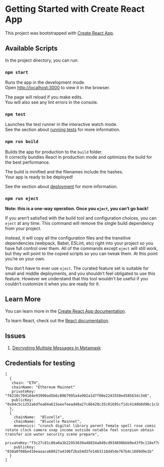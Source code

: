 # Getting Started with Create React App

This project was bootstrapped with [Create React App](https://github.com/facebook/create-react-app).

## Available Scripts

In the project directory, you can run:

### `npm start`

Runs the app in the development mode.\
Open [http://localhost:3000](http://localhost:3000) to view it in the browser.

The page will reload if you make edits.\
You will also see any lint errors in the console.

### `npm test`

Launches the test runner in the interactive watch mode.\
See the section about [running tests](https://facebook.github.io/create-react-app/docs/running-tests) for more information.

### `npm run build`

Builds the app for production to the `build` folder.\
It correctly bundles React in production mode and optimizes the build for the best performance.

The build is minified and the filenames include the hashes.\
Your app is ready to be deployed!

See the section about [deployment](https://facebook.github.io/create-react-app/docs/deployment) for more information.

### `npm run eject`

**Note: this is a one-way operation. Once you `eject`, you can’t go back!**

If you aren’t satisfied with the build tool and configuration choices, you can `eject` at any time. This command will remove the single build dependency from your project.

Instead, it will copy all the configuration files and the transitive dependencies (webpack, Babel, ESLint, etc) right into your project so you have full control over them. All of the commands except `eject` will still work, but they will point to the copied scripts so you can tweak them. At this point you’re on your own.

You don’t have to ever use `eject`. The curated feature set is suitable for small and middle deployments, and you shouldn’t feel obligated to use this feature. However we understand that this tool wouldn’t be useful if you couldn’t customize it when you are ready for it.

## Learn More

You can learn more in the [Create React App documentation](https://facebook.github.io/create-react-app/docs/getting-started).

To learn React, check out the [React documentation](https://reactjs.org/).




## Issues
1. [Decrypting Multiple Messages In Metamask](https://stackoverflow.com/questions/66862869/meatamask-eth-decrypt-decrypt-multiple-message-once)

## Credentials for testing
```
[
  {
   chain: "ETH",
   chainName: "Ethereum Mainnet"
   privateKey: "f8210c704104e93990ad5b6c8067995a4a902a1d7f80e2243550ed58563dc346",
   publicKey: "0x04c5c1252a6dfea04a615eeefeead48a27c86420c35c01695cf1dc4148b8d96c1c18cf469c63313afbf69d8f87ea011ab92da6c6f832698d33f5d83e914ff82f6e"
  },
  {
    chainName:  "Bluzelle",
    chainName:  "Bluzelle Mainnet",
    mnemonics: "crunch digital library parent female spell rose comic rotate clock camera snap income outside notable feel scorpion obtain transfer aim water security scene prepare",
    privateKey:"f3c27c81c86a0a3b22953839a48834a8d8cd934698bbb9e43f9c118ef7e9f709"
    publicKey: "038a0f08be416eaaaca68027a4196f2ba54d3fe1463118d45de767b4c1689d9e1b"
  }
]
```



